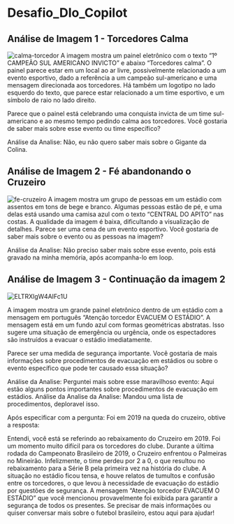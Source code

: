 # Desafio_DIo_Copilot
Análise de Imagem 1 - Torcedores Calma
-----------------------
![calma-torcedor](https://github.com/user-attachments/assets/32fb5973-38e7-408a-a8e2-44f8b6464d8b)
A imagem mostra um painel eletrônico com o texto “1º CAMPEÃO SUL AMERICANO INVICTO” e abaixo “Torcedores calma”. O painel parece estar em um local ao ar livre, possivelmente relacionado a um evento esportivo, dado a referência a um campeão sul-americano e uma mensagem direcionada aos torcedores. Há também um logotipo no lado esquerdo do texto, que parece estar relacionado a um time esportivo, e um símbolo de raio no lado direito.

Parece que o painel está celebrando uma conquista invicta de um time sul-americano e ao mesmo tempo pedindo calma aos torcedores. Você gostaria de saber mais sobre esse evento ou time específico?

Análise da Analise: Não, eu não quero saber mais sobre o Gigante da Colina.

Análise de Imagem 2 - Fé abandonando o Cruzeiro
-----------------------
![fe-cruzeiro](https://github.com/user-attachments/assets/c9084c6f-378b-4137-a5ae-41d946bd88b7)
A imagem mostra um grupo de pessoas em um estádio com assentos em tons de bege e branco. Algumas pessoas estão de pé, e uma delas está usando uma camisa azul com o texto “CENTRAL DO APITO” nas costas. A qualidade da imagem é baixa, dificultando a visualização de detalhes. Parece ser uma cena de um evento esportivo. Você gostaria de saber mais sobre o evento ou as pessoas na imagem?

Análise da Analise: Não preciso saber mais sobre esse evento, pois está gravado na minha memória, após acompanha-lo em loop.

Análise de Imagem 3 - Continuação da imagem 2
-----------------------
![ELTRXlgW4AIFc1U](https://github.com/user-attachments/assets/35cb1513-3eee-4a69-a9e9-372056d147f8)

A imagem mostra um grande painel eletrônico dentro de um estádio com a mensagem em português “Atenção torcedor EVACUEM O ESTÁDIO”. A mensagem está em um fundo azul com formas geométricas abstratas. Isso sugere uma situação de emergência ou urgência, onde os espectadores são instruídos a evacuar o estádio imediatamente.

Parece ser uma medida de segurança importante. Você gostaria de mais informações sobre procedimentos de evacuação em estádios ou sobre o evento específico que pode ter causado essa situação?

Análise da Analise: Perguntei mais sobre esse maravilhoso evento:
Aqui estão alguns pontos importantes sobre procedimentos de evacuação em estádios.
Análise da Analise da Analise: Mandou uma lista de procedimentos, deploravel isso.

Após especificar com a pergunta: Foi em 2019 na queda do cruzeiro, obtive a resposta: 

Entendi, você está se referindo ao rebaixamento do Cruzeiro em 2019. Foi um momento muito difícil para os torcedores do clube. Durante a última rodada do Campeonato Brasileiro de 2019, o Cruzeiro enfrentou o Palmeiras no Mineirão. Infelizmente, o time perdeu por 2 a 0, o que resultou no rebaixamento para a Série B pela primeira vez na história do clube.
A situação no estádio ficou tensa, e houve relatos de tumultos e confusão entre os torcedores, o que levou à necessidade de evacuação do estádio por questões de segurança. A mensagem “Atenção torcedor EVACUEM O ESTÁDIO” que você mencionou provavelmente foi exibida para garantir a segurança de todos os presentes.
Se precisar de mais informações ou quiser conversar mais sobre o futebol brasileiro, estou aqui para ajudar!

 
